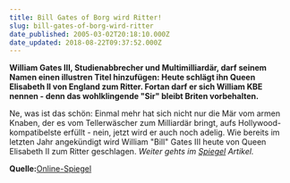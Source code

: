 ```yaml
---
title: Bill Gates of Borg wird Ritter!
slug: bill-gates-of-borg-wird-ritter
date_published: 2005-03-02T20:18:10.000Z
date_updated: 2018-08-22T09:37:52.000Z
---
```


**William Gates III, Studienabbrecher und Multimilliardär, darf seinem Namen einen illustren Titel hinzufügen: Heute schlägt ihn Queen Elisabeth II von England zum Ritter. Fortan darf er sich William KBE nennen - denn das wohlklingende "Sir" bleibt Briten vorbehalten.**

Ne, was ist das schön: Einmal mehr hat sich nicht nur die Mär vom armen Knaben, der es vom Tellerwäscher zum Milliardär bringt, aufs Hollywood-kompatibelste erfüllt - nein, jetzt wird er auch noch adelig. Wie bereits im letzten Jahr angekündigt wird William "Bill" Gates III heute von Queen Elisabeth II zum Ritter geschlagen.
*Weiter gehts im [Spiegel](http://www.spiegel.de/netzwelt/netzkultur/0,1518,344360,00.html) Artikel.*

**Quelle:**[Online-Spiegel](http://www.spiegel.de/netzwelt/netzkultur/0,1518,344360,00.html)
